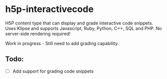 # h5p-interactivecode
H5P content type that can display and grade interactive code snippets. Uses Klipse and supports Javascript, Ruby, Python, C++, SQL and PHP. No server-side rendering required!

Work in progress - Still need to add grading capability.

## Todo:
- [ ] Add support for grading code snippets

